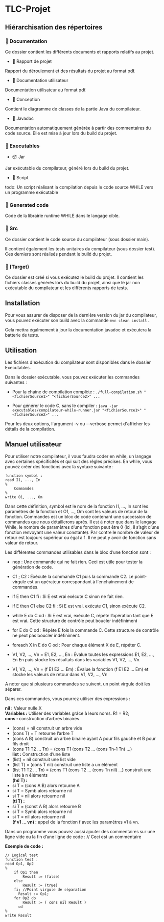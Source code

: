 # TLC-Projet

## Hiérarchisation des répertoires

### 📁 Documentation

Ce dossier contient les différents documents et rapports relatifs au projet.

- 📄 Rapport de projet

Rapport du déroulement et des résultats du projet au format pdf.

- 📄 Documentation utilisateur

Documentation utilisateur au format pdf.

- 📁 Conception

Contient le diagramme de classes de la partie Java du compilateur.

- 📁 Javadoc

Documentation automatiquement générée à partir des commentaires du code source. Elle est mise à jour lors du build du projet.

### 📁 Executables

- 📦 Jar

Jar exécutable du compilateur, généré lors du build du projet.


- 📜 Script

todo: 	Un script réalisant la compilation depuis le code source WHILE vers un programme exécutable

### 📁 Generated code

Code de la librairie runtime WHILE dans le langage cible.

### 📁 Src

Ce dossier contient le code source du compilateur (sous dossier main).

Il contient également les tests unitaires du compilateur (sous dossier test). Ces derniers sont réalisés pendant le build du projet.

### 📁 (Target)

Ce dossier est créé si vous exécutez le build du projet. Il contient les fichiers classes générés lors du build du projet, ainsi que le jar non exécutable du compilateur et les différents rapports de tests.

## Installation

Pour vous assurer de disposer de la dernière version du jar du compilateur, vous pouvez exécuter son build avec la commande `mvn clean install` . 

Cela mettra égalmement à jour la documentation javadoc et exécutera la batterie de tests.

## Utilisation

Les fichiers d'exécution du compilateur sont disponibles dans le dossier Executables.

Dans le dossier exécutable, vous pouvez exécuter les commandes suivantes :

- Pour la chaîne de compilation complète : `./full-compilation.sh "<fichierSource1>" "<fichierSource2>" ...`

- Pour générer le code C, sans le compiler : `java -jar executables/compilateur-while-runner.jar "<fichierSource1>" "<fichierSource2>" ...`

Pour les deux options, l'argument -v ou --verbose permet d'afficher les détails de la compilation.

## Manuel utilisateur

Pour utiliser notre compilateur, il vous faudra coder en while, un langage avec certaines spécificités et qui suit des règles précises. En while, vous pouvez créer des fonctions avec la syntaxe suivante :

```
function symbol : 
read I1, ..., In 
% 
	Commandes 
% 
write O1, ..., Om
```

Dans cette définition, symbol est le nom de la fonction I1, …, In sont les paramètres de la fonction et O1, …, Om sont les valeurs de retour de la fonction. Commandes est un bloc de code contenant une succession de commandes que nous détaillerons après. Il est à noter que dans le langage While, le nombre de paramètres d’une fonction peut être 0 (ici, il s’agit d’une fonction renvoyant une valeur constante). Par contre le nombre de valeur de retour est toujours supérieur ou égal à 1. Il ne peut y avoir de fonction sans valeur de retour.

Les différentes commandes utilisables dans le bloc d’une fonction sont :

- nop : Une commande qui ne fait rien. Ceci est utile pour tester la génération de code.  

- C1 ; C2 : Exécute la commande C1 puis la commande C2. Le point-virgule est un opérateur correspondant à l'enchaînement de commandes.  

- if E then C1 fi : Si E est vrai exécute C sinon ne fait rien.

- if E then C1 else C2 fi : Si E est vrai, exécute C1, sinon exécute C2.

- while E do C od : Si E est vrai, exécute C, répète l’opération tant que E est vrai. Cette structure de contrôle peut boucler indéfiniment  

- for E do C od : Répète E fois la commande C. Cette structure de contrôle ne peut pas boucler indéfiniment.  
- foreach X in E do C od : Pour chaque élément X de E, répéter C.

- V1, V2, …, Vn = E1, E2, …, En : Évalue toutes les expressions E1, E2, …, En En puis stocke les résultats dans les variables V1, V2, …, Vn.

- V1, V2, …, Vn = (f E1 E2 … Em) : Évalue la fonction (f E1 E2 … Em) et stocke les valeurs de retour dans V1, V2, …, Vn

A noter que si plusieurs commandes se suivent, un point virgule doit les séparer.


Dans ces commandes, vous pourrez utiliser des expressions :

**nil :** Valeur nulle.X  
**Variables :** Utiliser des variables grâce à leurs noms. R1 = R2;  
**cons :** construction d’arbres binaires
- (cons) = nil construit un arbre vide  
- (cons T) = T retourne l’arbre T   
- (cons A B) construit un arbre binaire ayant A pour fils gauche et B pour fils droit  
- (cons T1 T2 … Tn) = (cons T1 (cons T2 … (cons Tn-1 Tn) …)  
**list :** Construction d’une liste
- (list) = nil construit une list vide  
- (list T) = (cons T nil) construit une liste a un élément  
- (list T1 T2 … Tn) = (cons T1 (cons T2 … (cons Tn nil) …) construit une liste à n éléments    
**(hd T) :** 
- si T = (cons A B) alors retourne A  
- si T = Symb alors retourne nil  
- si T = nil alors retourne nil   
**(tl T) :**  
- si T = (const A B) alors retourne B  
- si T = Symb alors retourne nil  
- si T = nil alors retourne nil   
**(f v1 … vn) :** appel de la fonction f avec les paramètres v1 à vn.  

Dans un programme vous pouvez aussi ajouter des commentaires sur une ligne vide ou la fin d’une ligne de code : // Ceci est un commentaire

**Exemple de code :**
```
// Logical test 
function test : 
read Op1, Op2
% 
	if Op1 then 
		Result := (false) 
	else 
		Result := (true) 
	fi; //Point virgule de séparation
      Result := Op1; 
	for Op2 do 
		Result := ( cons nil Result ) 
      od  
% 
write Result
```
